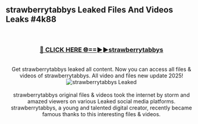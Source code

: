 ## strawberrytabbys Leaked Files And Videos Leaks #4k88
<br>
<div align="center">
<h3><a href="https://watchclip.my.id/strawberrytabbys" rel="nofollow">🔴 CLICK HERE 🌐==►►strawberrytabbys</a></h3>
<br>
Get strawberrytabbys leaked all content. Now you can access all files & videos of strawberrytabbys. All video and files new update 2025!
<br>
<a href="https://watchclip.my.id/strawberrytabbys" rel="nofollow" data-target="animated-image.originalLink"><img src="https://i.ibb.co.com/WyWwxjT/player-gif2.gif" alt="strawberrytabbys Leaked" style="max-width: 100%; display: inline-block;" data-target="animated-image.originalImage"></a>
<br><br>
strawberrytabbys original files & videos took the internet by storm and amazed viewers on various Leaked social media platforms. strawberrytabbys, a young and talented digital creator, recently became famous thanks to this interesting files & videos.
</div>
<br>